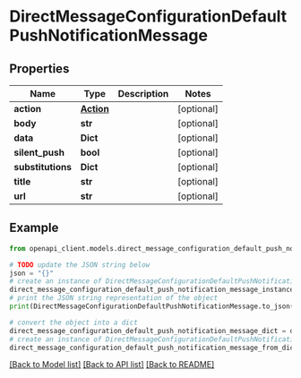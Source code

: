 # DirectMessageConfigurationDefaultPushNotificationMessage


## Properties

Name | Type | Description | Notes
------------ | ------------- | ------------- | -------------
**action** | [**Action**](Action.md) |  | [optional] 
**body** | **str** |  | [optional] 
**data** | **Dict** |  | [optional] 
**silent_push** | **bool** |  | [optional] 
**substitutions** | **Dict** |  | [optional] 
**title** | **str** |  | [optional] 
**url** | **str** |  | [optional] 

## Example

```python
from openapi_client.models.direct_message_configuration_default_push_notification_message import DirectMessageConfigurationDefaultPushNotificationMessage

# TODO update the JSON string below
json = "{}"
# create an instance of DirectMessageConfigurationDefaultPushNotificationMessage from a JSON string
direct_message_configuration_default_push_notification_message_instance = DirectMessageConfigurationDefaultPushNotificationMessage.from_json(json)
# print the JSON string representation of the object
print(DirectMessageConfigurationDefaultPushNotificationMessage.to_json())

# convert the object into a dict
direct_message_configuration_default_push_notification_message_dict = direct_message_configuration_default_push_notification_message_instance.to_dict()
# create an instance of DirectMessageConfigurationDefaultPushNotificationMessage from a dict
direct_message_configuration_default_push_notification_message_from_dict = DirectMessageConfigurationDefaultPushNotificationMessage.from_dict(direct_message_configuration_default_push_notification_message_dict)
```
[[Back to Model list]](../README.md#documentation-for-models) [[Back to API list]](../README.md#documentation-for-api-endpoints) [[Back to README]](../README.md)


